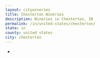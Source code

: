 ```yaml
---
layout: citywineries
title: Chesterton Wineries
description: Wineries in Chesterton, IN
permalink: /in/united-states/chesterton/
state: in
county: united states
city: chesterton
---
```

-
